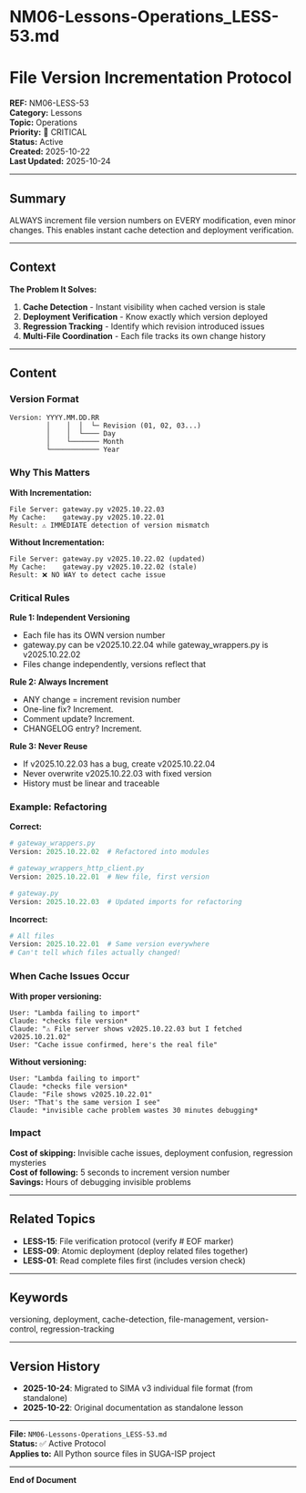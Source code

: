 # NM06-Lessons-Operations_LESS-53.md

# File Version Incrementation Protocol

**REF:** NM06-LESS-53  
**Category:** Lessons  
**Topic:** Operations  
**Priority:** 🔴 CRITICAL  
**Status:** Active  
**Created:** 2025-10-22  
**Last Updated:** 2025-10-24

---

## Summary

ALWAYS increment file version numbers on EVERY modification, even minor changes. This enables instant cache detection and deployment verification.

---

## Context

**The Problem It Solves:**
1. **Cache Detection** - Instant visibility when cached version is stale
2. **Deployment Verification** - Know exactly which version deployed
3. **Regression Tracking** - Identify which revision introduced issues
4. **Multi-File Coordination** - Each file tracks its own change history

---

## Content

### Version Format

```
Version: YYYY.MM.DD.RR
         │    │  │  └─ Revision (01, 02, 03...)
         │    │  └──── Day
         │    └─────── Month  
         └──────────── Year
```

### Why This Matters

**With Incrementation:**
```
File Server: gateway.py v2025.10.22.03
My Cache:    gateway.py v2025.10.22.01
Result: ⚠️ IMMEDIATE detection of version mismatch
```

**Without Incrementation:**
```
File Server: gateway.py v2025.10.22.02 (updated)
My Cache:    gateway.py v2025.10.22.02 (stale)
Result: ❌ NO WAY to detect cache issue
```

### Critical Rules

**Rule 1: Independent Versioning**
- Each file has its OWN version number
- gateway.py can be v2025.10.22.04 while gateway_wrappers.py is v2025.10.22.02
- Files change independently, versions reflect that

**Rule 2: Always Increment**
- ANY change = increment revision number
- One-line fix? Increment.
- Comment update? Increment.
- CHANGELOG entry? Increment.

**Rule 3: Never Reuse**
- If v2025.10.22.03 has a bug, create v2025.10.22.04
- Never overwrite v2025.10.22.03 with fixed version
- History must be linear and traceable

### Example: Refactoring

**Correct:**
```python
# gateway_wrappers.py
Version: 2025.10.22.02  # Refactored into modules

# gateway_wrappers_http_client.py  
Version: 2025.10.22.01  # New file, first version

# gateway.py
Version: 2025.10.22.03  # Updated imports for refactoring
```

**Incorrect:**
```python
# All files
Version: 2025.10.22.01  # Same version everywhere
# Can't tell which files actually changed!
```

### When Cache Issues Occur

**With proper versioning:**
```
User: "Lambda failing to import"
Claude: *checks file version*
Claude: "⚠️ File server shows v2025.10.22.03 but I fetched v2025.10.21.02"
User: "Cache issue confirmed, here's the real file"
```

**Without versioning:**
```
User: "Lambda failing to import"  
Claude: *checks file version*
Claude: "File shows v2025.10.22.01"
User: "That's the same version I see"
Claude: *invisible cache problem wastes 30 minutes debugging*
```

### Impact

**Cost of skipping:** Invisible cache issues, deployment confusion, regression mysteries  
**Cost of following:** 5 seconds to increment version number  
**Savings:** Hours of debugging invisible problems

---

## Related Topics

- **LESS-15**: File verification protocol (verify # EOF marker)
- **LESS-09**: Atomic deployment (deploy related files together)
- **LESS-01**: Read complete files first (includes version check)

---

## Keywords

versioning, deployment, cache-detection, file-management, version-control, regression-tracking

---

## Version History

- **2025-10-24**: Migrated to SIMA v3 individual file format (from standalone)
- **2025-10-22**: Original documentation as standalone lesson

---

**File:** `NM06-Lessons-Operations_LESS-53.md`  
**Status:** ✅ Active Protocol  
**Applies to:** All Python source files in SUGA-ISP project

---

**End of Document**
